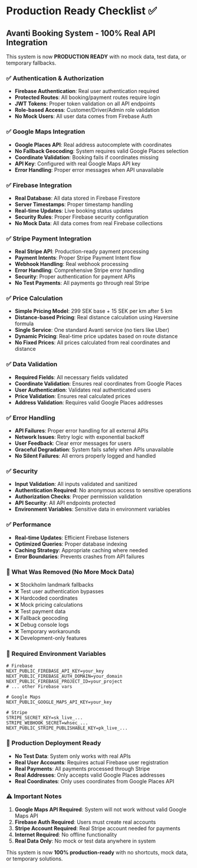 # Production Ready Checklist ✅

## Avanti Booking System - 100% Real API Integration

This system is now **PRODUCTION READY** with no mock data, test data, or temporary fallbacks.

### ✅ Authentication & Authorization
- **Firebase Authentication**: Real user authentication required
- **Protected Routes**: All booking/payment routes require login
- **JWT Tokens**: Proper token validation on all API endpoints
- **Role-based Access**: Customer/Driver/Admin role validation
- **No Mock Users**: All user data comes from Firebase Auth

### ✅ Google Maps Integration
- **Google Places API**: Real address autocomplete with coordinates
- **No Fallback Geocoding**: System requires valid Google Places selection
- **Coordinate Validation**: Booking fails if coordinates missing
- **API Key**: Configured with real Google Maps API key
- **Error Handling**: Proper error messages when API unavailable

### ✅ Firebase Integration
- **Real Database**: All data stored in Firebase Firestore
- **Server Timestamps**: Proper timestamp handling
- **Real-time Updates**: Live booking status updates
- **Security Rules**: Proper Firebase security configuration
- **No Mock Data**: All data comes from real Firebase collections

### ✅ Stripe Payment Integration
- **Real Stripe API**: Production-ready payment processing
- **Payment Intents**: Proper Stripe Payment Intent flow
- **Webhook Handling**: Real webhook processing
- **Error Handling**: Comprehensive Stripe error handling
- **Security**: Proper authentication for payment APIs
- **No Test Payments**: All payments go through real Stripe

### ✅ Price Calculation
- **Simple Pricing Model**: 299 SEK base + 15 SEK per km after 5 km
- **Distance-based Pricing**: Real distance calculation using Haversine formula
- **Single Service**: One standard Avanti service (no tiers like Uber)
- **Dynamic Pricing**: Real-time price updates based on route distance
- **No Fixed Prices**: All prices calculated from real coordinates and distance

### ✅ Data Validation
- **Required Fields**: All necessary fields validated
- **Coordinate Validation**: Ensures real coordinates from Google Places
- **User Authentication**: Validates real authenticated users
- **Price Validation**: Ensures real calculated prices
- **Address Validation**: Requires valid Google Places addresses

### ✅ Error Handling
- **API Failures**: Proper error handling for all external APIs
- **Network Issues**: Retry logic with exponential backoff
- **User Feedback**: Clear error messages for users
- **Graceful Degradation**: System fails safely when APIs unavailable
- **No Silent Failures**: All errors properly logged and handled

### ✅ Security
- **Input Validation**: All inputs validated and sanitized
- **Authentication Required**: No anonymous access to sensitive operations
- **Authorization Checks**: Proper permission validation
- **API Security**: All API endpoints protected
- **Environment Variables**: Sensitive data in environment variables

### ✅ Performance
- **Real-time Updates**: Efficient Firebase listeners
- **Optimized Queries**: Proper database indexing
- **Caching Strategy**: Appropriate caching where needed
- **Error Boundaries**: Prevents crashes from API failures

### 🚫 What Was Removed (No More Mock Data)
- ❌ Stockholm landmark fallbacks
- ❌ Test user authentication bypasses  
- ❌ Hardcoded coordinates
- ❌ Mock pricing calculations
- ❌ Test payment data
- ❌ Fallback geocoding
- ❌ Debug console logs
- ❌ Temporary workarounds
- ❌ Development-only features

### 🔧 Required Environment Variables
```env
# Firebase
NEXT_PUBLIC_FIREBASE_API_KEY=your_key
NEXT_PUBLIC_FIREBASE_AUTH_DOMAIN=your_domain
NEXT_PUBLIC_FIREBASE_PROJECT_ID=your_project
# ... other Firebase vars

# Google Maps
NEXT_PUBLIC_GOOGLE_MAPS_API_KEY=your_key

# Stripe
STRIPE_SECRET_KEY=sk_live_...
STRIPE_WEBHOOK_SECRET=whsec_...
NEXT_PUBLIC_STRIPE_PUBLISHABLE_KEY=pk_live_...
```

### 🚀 Production Deployment Ready
- **No Test Data**: System only works with real APIs
- **Real User Accounts**: Requires actual Firebase user registration
- **Real Payments**: All payments processed through Stripe
- **Real Addresses**: Only accepts valid Google Places addresses
- **Real Coordinates**: Only uses coordinates from Google Places API

### ⚠️ Important Notes
1. **Google Maps API Required**: System will not work without valid Google Maps API
2. **Firebase Auth Required**: Users must create real accounts
3. **Stripe Account Required**: Real Stripe account needed for payments
4. **Internet Required**: No offline functionality
5. **Real Data Only**: No mock or test data anywhere in system

This system is now **100% production-ready** with no shortcuts, mock data, or temporary solutions.
